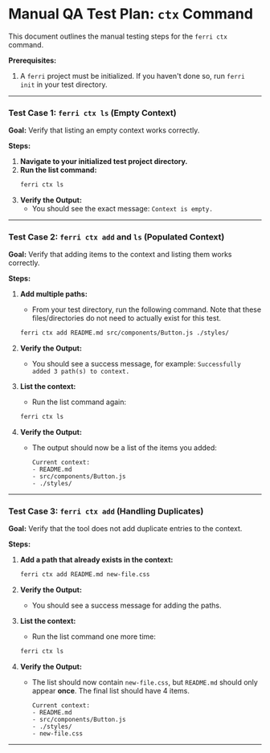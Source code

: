 # Manual QA Test Plan: `ctx` Command

This document outlines the manual testing steps for the `ferri ctx` command.

**Prerequisites:**
1.  A `ferri` project must be initialized. If you haven't done so, run `ferri init` in your test directory.

---

### Test Case 1: `ferri ctx ls` (Empty Context)

**Goal:** Verify that listing an empty context works correctly.

**Steps:**

1.  **Navigate to your initialized test project directory.**
2.  **Run the list command:**
    ```bash
    ferri ctx ls
    ```
3.  **Verify the Output:**
    *   You should see the exact message: `Context is empty.`

---

### Test Case 2: `ferri ctx add` and `ls` (Populated Context)

**Goal:** Verify that adding items to the context and listing them works correctly.

**Steps:**

1.  **Add multiple paths:**
    *   From your test directory, run the following command. Note that these files/directories do not need to actually exist for this test.
    ```bash
    ferri ctx add README.md src/components/Button.js ./styles/
    ```
2.  **Verify the Output:**
    *   You should see a success message, for example: `Successfully added 3 path(s) to context.`

3.  **List the context:**
    *   Run the list command again:
    ```bash
    ferri ctx ls
    ```
4.  **Verify the Output:**
    *   The output should now be a list of the items you added:
        ```
        Current context:
        - README.md
        - src/components/Button.js
        - ./styles/
        ```

---

### Test Case 3: `ferri ctx add` (Handling Duplicates)

**Goal:** Verify that the tool does not add duplicate entries to the context.

**Steps:**

1.  **Add a path that already exists in the context:**
    ```bash
    ferri ctx add README.md new-file.css
    ```
2.  **Verify the Output:**
    *   You should see a success message for adding the paths.

3.  **List the context:**
    *   Run the list command one more time:
    ```bash
    ferri ctx ls
    ```
4.  **Verify the Output:**
    *   The list should now contain `new-file.css`, but `README.md` should only appear **once**. The final list should have 4 items.
        ```
        Current context:
        - README.md
        - src/components/Button.js
        - ./styles/
        - new-file.css
        ```

---
